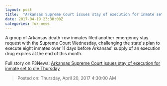 ```yaml
---
layout: post
title:  "Arkansas Supreme Court issues stay of execution for inmate set to die Thursday"
date: 2017-04-19 23:30:00Z
categories: fox-news
---
```


A group of Arkansas death-row inmates filed another emergency stay request with the Supreme Court Wednesday, challenging the state's plan to execute eight inmates over 11 days before Arkansas' supply of an execution drug expires at the end of this month.


Full story on F3News: [Arkansas Supreme Court issues stay of execution for inmate set to die Thursday](http://www.f3nws.com/n/aMEGQH)

> Posted on: Thursday, April 20, 2017 4:30:00 AM
